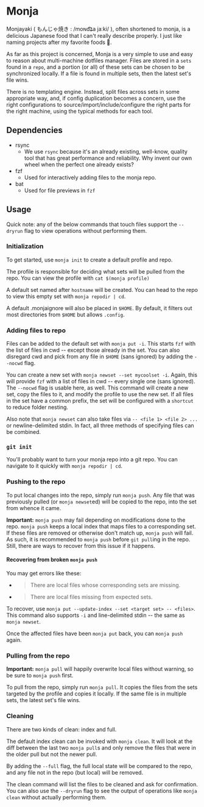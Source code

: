 # Monja
Monjayaki ( もんじゃ焼き : /moɴd͡ʑa jaːki/ ), often shortened to monja, is a delicious Japanese food that I can't really describe properly.
I just like naming projects after my favorite foods 🤷.

As far as this project is concerned, Monja is a very simple to use and easy to reason about multi-machine dotfiles manager.
Files are stored in a `sets` found in a `repo`,
and a portion (or all) of these sets can be chosen to be synchronized locally.
If a file is found in multiple sets, then the latest set's file wins.

There is no templating engine. Instead, split files across sets in some appropriate way, and,
if config duplication becomes a concern,
use the right configurations to source/import/include/configure the right parts for the right machine,
using the typical methods for each tool.

## Dependencies
* rsync
  * We use `rsync` because it's an already existing, well-know, quality tool that has great performance and reliability.
    Why invent our own wheel when the perfect one already exists?
* fzf
  * Used for interactively adding files to the monja repo.
* bat
  * Used for file previews in `fzf`

## Usage
Quick note: any of the below commands that touch files support the `--dryrun` flag
to view operations without performing them.

### Initialization
To get started, use `monja init` to create a default profile and repo.

The profile is responsible for deciding what sets will be pulled from the repo.
You can view the profile with `cat $(monja profile)`

A default set named after `hostname` will be created.
You can head to the repo to view this empty set with `monja repodir | cd`.

A default .monjaignore will also be placed in `$HOME`.
By default, it filters out most directories from `$HOME` but allows `.config`.

### Adding files to repo
Files can be added to the default set with `monja put -i`.
This starts `fzf` with the list of files in cwd -- except those already in the set.
You can also disregard cwd and pick from any file in `$HOME` (sans ignored) by adding the `--nocwd` flag.

You can create a new set with `monja newset --set mycoolset -i`.
Again, this will provide `fzf` with a list of files in cwd -- every single one (sans ignored).
The `--nocwd` flag is usable here, as well.
This command will create a new set, copy the files to it, and modify the profile to use the new set.
If all files in the set have a common prefix, the set will be configured with a `shortcut` to reduce folder nesting.

Also note that `monja newset` can also take files via `-- <file 1> <file 2> ...` or newline-delimited stdin.
In fact, all three methods of specifying files can be combined.

### `git init`
You'll probably want to turn your monja repo into a git repo.
You can navigate to it quickly with `monja repodir | cd`.

### Pushing to the repo
To put local changes into the repo, simply run `monja push`.
Any file that was previously pulled (or `monja newset`ed) will be copied to the repo, into the set from whence it came.

**Important:** `monja push` may fail depending on modifications done to the repo.
`monja push` keeps a local index that maps files to a corresponding set.
If these files are removed or otherwise don't match up, `monja push` will fail.
As such, it is recommended to `monja push` before `git pull`ing in the repo.
Still, there are ways to recover from this issue if it happens.

#### Recovering from broken `monja push`
You may get errors like these:
* > There are local files whose corresponding sets are missing.
* > There are local files missing from expected sets.

To recover, use `monja put --update-index --set <target set> -- <files>`.
This command also supports `-i` and line-delimited stdin -- the same as `monja newset`.

Once the affected files have been `monja put` back, you can `monja push` again.

### Pulling from the repo
**Important:** `monja pull` will happily overwrite local files without warning, so be sure to `monja push` first.

To pull from the repo, simply run `monja pull`.
It copies the files from the sets targeted by the profile and copies it locally.
If the same file is in multiple sets, the latest set's file wins.

### Cleaning
There are two kinds of clean: index and full.

The default index clean can be invoked with `monja clean`. It will look at the diff between the last two `monja pull`s
and only remove the files that were in the older pull but not the newer pull.

By adding the `--full` flag, the full local state will be compared to the repo,
and any file not in the repo (but local) will be removed.

The clean command will list the files to be cleaned and ask for confirmation.
You can also use the `--dryrun` flag to see the output of operations like `monja clean` without actually performing them.